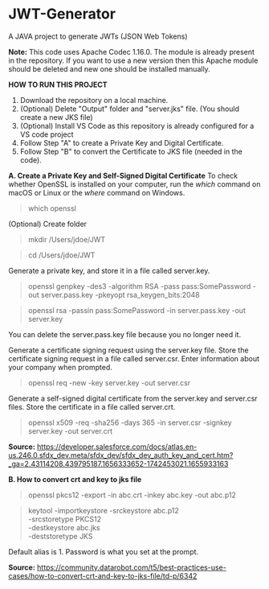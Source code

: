 # JWT-Generator
A JAVA project to generate JWTs (JSON Web Tokens)

**Note:** This code uses Apache Codec 1.16.0. The module is already present in the repository. If you want to use a new version then this Apache module should be deleted and new one should be installed manually.


**HOW TO RUN THIS PROJECT**
1. Download the repository on a local machine.
2. (Optional) Delete "Output" folder and "server.jks" file. (You should create a new JKS file)
3. (Optional) Install VS Code as this repository is already configured for a VS code project
4. Follow Step "A" to create a Private Key and Digital Certificate.
5. Follow Step "B" to convert the Certificate to JKS file (needed in the code).


**A. Create a Private Key and Self-Signed Digital Certificate**
To check whether OpenSSL is installed on your computer, run the _which_ command on macOS or Linux or the _where_ command on Windows.
> which openssl

(Optional) Create folder
> mkdir /Users/jdoe/JWT

> cd /Users/jdoe/JWT

Generate a private key, and store it in a file called server.key.
> openssl genpkey -des3 -algorithm RSA -pass pass:SomePassword -out server.pass.key -pkeyopt rsa_keygen_bits:2048

> openssl rsa -passin pass:SomePassword -in server.pass.key -out server.key

You can delete the server.pass.key file because you no longer need it.

Generate a certificate signing request using the server.key file. Store the certificate signing request in a file called server.csr. Enter information about your company when prompted.
> openssl req -new -key server.key -out server.csr

Generate a self-signed digital certificate from the server.key and server.csr files. Store the certificate in a file called server.crt.
> openssl x509 -req -sha256 -days 365 -in server.csr -signkey server.key -out server.crt

**Source:** https://developer.salesforce.com/docs/atlas.en-us.246.0.sfdx_dev.meta/sfdx_dev/sfdx_dev_auth_key_and_cert.htm?_ga=2.43114208.439795187.1656333652-1742453021.1655933163


**B. How to convert crt and key to jks file**

> openssl pkcs12 -export -in abc.crt -inkey abc.key -out abc.p12

> keytool -importkeystore -srckeystore abc.p12 \
        -srcstoretype PKCS12 \
        -destkeystore abc.jks \
        -deststoretype JKS

Default alias is 1.
Password is what you set at the prompt.

**Source:** https://community.datarobot.com/t5/best-practices-use-cases/how-to-convert-crt-and-key-to-jks-file/td-p/6342










